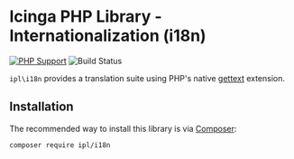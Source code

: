 # Icinga PHP Library - Internationalization (i18n)

[![PHP Support](https://img.shields.io/badge/php-%3E%3D%207.2-777BB4?logo=PHP)](https://php.net/)
![Build Status](https://github.com/Icinga/ipl-i18n/workflows/PHP%20Tests/badge.svg?branch=main)

`ipl\i18n` provides a translation suite using PHP's native [gettext](https://www.php.net/gettext) extension.

## Installation

The recommended way to install this library is via [Composer](https://getcomposer.org):

```
composer require ipl/i18n
```
